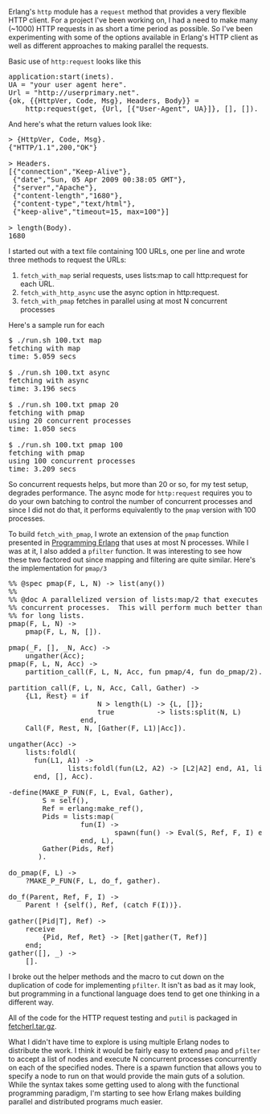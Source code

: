 Erlang's <code>http</code> module has a <code>request</code> method that provides a very flexible HTTP client.  For a project I've been working on, I had a need to make many (~1000) HTTP requests in as short a time period as possible.  So I've been experimenting with some of the options available in Erlang's HTTP client as well as different approaches to making parallel the requests.

Basic use of <code>http:request</code> looks like this

<pre lang="C">
application:start(inets).
UA = "your user agent here".
Url = "http://userprimary.net".
{ok, {{HttpVer, Code, Msg}, Headers, Body}} =
    http:request(get, {Url, [{"User-Agent", UA}]}, [], []).
</pre>

And here's what the return values look like:

<pre lang="C">
> {HttpVer, Code, Msg}.
{"HTTP/1.1",200,"OK"}

> Headers.
[{"connection","Keep-Alive"},
 {"date","Sun, 05 Apr 2009 00:38:05 GMT"},
 {"server","Apache"},
 {"content-length","1680"},
 {"content-type","text/html"},
 {"keep-alive","timeout=15, max=100"}]

> length(Body).
1680
</pre>

I started out with a text file containing 100 URLs, one per line and wrote three methods to request the URLs:
<ol>
<li><code>fetch_with_map</code> serial requests, uses lists:map to call http:request for each URL.</li>
<li><code>fetch_with_http_async</code> use the async option in http:request.</li>
<li><code>fetch_with_pmap</code> fetches in parallel using at most N concurrent processes</li>
</ol>

Here's a sample run for each

<pre lang="C">
$ ./run.sh 100.txt map
fetching with map
time: 5.059 secs

$ ./run.sh 100.txt async
fetching with async
time: 3.196 secs

$ ./run.sh 100.txt pmap 20
fetching with pmap
using 20 concurrent processes
time: 1.050 secs

$ ./run.sh 100.txt pmap 100
fetching with pmap
using 100 concurrent processes
time: 3.209 secs
</pre>

So concurrent requests helps, but more than 20 or so, for my test setup, degrades performance.  The async mode for <code>http:request</code> requires you to do your own batching to control the number of concurrent processes and since I did not do that, it performs equivalently to the <code>pmap</code> version with 100 processes.

To build <code>fetch_with_pmap</code>, I wrote an extension of the <code>pmap</code> function presented in <a href="http://www.pragprog.com/titles/jaerlang/programming-erlang">Programming Erlang</a> that uses at most N processes.  While I was at it, I also added a <code>pfilter</code> function.  It was interesting to see how these two factored out since mapping and filtering are quite similar.  Here's the implementation for <code>pmap/3</code>

<pre lang="C">
%% @spec pmap(F, L, N) -> list(any())
%%
%% @doc A parallelized version of lists:map/2 that executes at most N
%% concurrent processes.  This will perform much better than pmap/2
%% for long lists.
pmap(F, L, N) ->
    pmap(F, L, N, []).

pmap(_F, [], _N, Acc) ->
    ungather(Acc);
pmap(F, L, N, Acc) ->
    partition_call(F, L, N, Acc, fun pmap/4, fun do_pmap/2).

partition_call(F, L, N, Acc, Call, Gather) ->
    {L1, Rest} = if
                     N > length(L) -> {L, []};
                     true          -> lists:split(N, L)
                 end,
    Call(F, Rest, N, [Gather(F, L1)|Acc]).

ungather(Acc) ->
    lists:foldl(
      fun(L1, A1) ->
              lists:foldl(fun(L2, A2) -> [L2|A2] end, A1, lists:reverse(L1))
      end, [], Acc).

-define(MAKE_P_FUN(F, L, Eval, Gather),
        S = self(), 
        Ref = erlang:make_ref(), 
        Pids = lists:map(
                 fun(I) -> 
                         spawn(fun() -> Eval(S, Ref, F, I) end)
                 end, L),
        Gather(Pids, Ref)
       ).

do_pmap(F, L) ->
    ?MAKE_P_FUN(F, L, do_f, gather).

do_f(Parent, Ref, F, I) ->
    Parent ! {self(), Ref, (catch F(I))}.

gather([Pid|T], Ref) -> 
    receive 
        {Pid, Ref, Ret} -> [Ret|gather(T, Ref)]
    end; 
gather([], _) -> 
    []. 
</pre>

I broke out the helper methods and the macro to cut down on the duplication of code for implementing <code>pfilter</code>.  It isn't as bad as it may look, but programming in a functional language does tend to get one thinking in a different way.

All of the code for the HTTP request testing and <code>putil</code> is packaged in <a href="http://userprimary.net/software/fetcherl.tar.gz">fetcherl.tar.gz</a>.

What I didn't have time to explore is using multiple Erlang nodes to distribute the work.  I think it would be fairly easy to extend <code>pmap</code> and <code>pfilter</code> to accept a list of nodes and execute N concurrent processes concurrently on each of the specified nodes.  There is a spawn function that allows you to specify a node to run on that would provide the main guts of a solution.  While the syntax takes some getting used to along with the functional programming paradigm, I'm starting to see how Erlang makes building parallel and distributed programs much easier.

